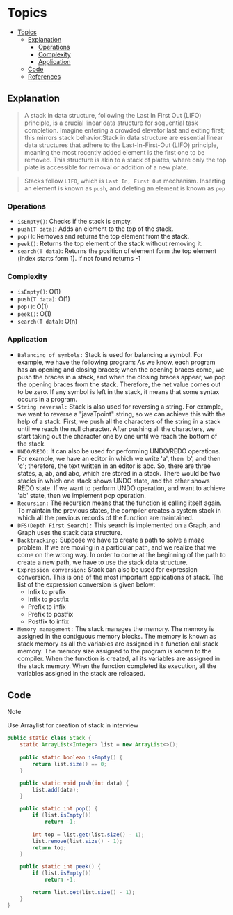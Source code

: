 # Topics
- [Topics](#Topics)
  - [Explanation](#Explanation)
    - [Operations](#Operations)  
    - [Complexity](#Complexity)
    - [Application](#Application)
  - [Code](#Code)
  - [References](#references)


## Explanation

> A stack in data structure, following the Last In First Out (LIFO) principle, is a crucial linear data structure for sequential task completion. Imagine entering a crowded elevator last and exiting first; this mirrors stack behavior.Stack in data structure are essential linear data structures that adhere to the Last-In-First-Out (LIFO) principle, meaning the most recently added element is the first one to be removed. This structure is akin to a stack of plates, where only the top plate is accessible for removal or addition of a new plate.

> Stacks follow `LIFO`, which is `Last In, First Out` mechanism. Inserting an element is known as `push`, and deleting an element is known as `pop`

### Operations
- `isEmpty()`: Checks if the stack is empty.
- `push(T data)`: Adds an element to the top of the stack.
- `pop()`: Removes and returns the top element from the stack.
- `peek()`: Returns the top element of the stack without removing it.
- `search(T data)`: Returns the position of element form the top element (index starts form 1). if not found returns -1

### Complexity
- `isEmpty()`: O(1)
- `push(T data)`: O(1)
- `pop()`: O(1)
- `peek()`: O(1)
- `search(T data)`: O(n)

### Application 
- `Balancing of symbols:` Stack is used for balancing a symbol. For example, we have the following program: 
As we know, each program has an opening and closing braces; when the opening braces come, we push the braces in a stack, and when the closing braces appear, we pop the opening braces from the stack. Therefore, the net value comes out to be zero. If any symbol is left in the stack, it means that some syntax occurs in a program.
- `String reversal:` Stack is also used for reversing a string. For example, we want to reverse a "javaTpoint" string, so we can achieve this with the help of a stack.
First, we push all the characters of the string in a stack until we reach the null character.
After pushing all the characters, we start taking out the character one by one until we reach the bottom of the stack.
- `UNDO/REDO:` It can also be used for performing UNDO/REDO operations. For example, we have an editor in which we write 'a', then 'b', and then 'c'; therefore, the text written in an editor is abc. So, there are three states, a, ab, and abc, which are stored in a stack. There would be two stacks in which one stack shows UNDO state, and the other shows REDO state.
If we want to perform UNDO operation, and want to achieve 'ab' state, then we implement pop operation.
- `Recursion:` The recursion means that the function is calling itself again. To maintain the previous states, the compiler creates a system stack in which all the previous records of the function are maintained.
- `DFS(Depth First Search):` This search is implemented on a Graph, and Graph uses the stack data structure.
- `Backtracking:` Suppose we have to create a path to solve a maze problem. If we are moving in a particular path, and we realize that we come on the wrong way. In order to come at the beginning of the path to create a new path, we have to use the stack data structure.
- `Expression conversion:` Stack can also be used for expression conversion. This is one of the most important applications of stack. The list of the expression conversion is given below:
    - Infix to prefix
    - Infix to postfix
    - Prefix to infix
    - Prefix to postfix
    - Postfix to infix
- `Memory management:` The stack manages the memory. The memory is assigned in the contiguous memory blocks. The memory is known as stack memory as all the variables are assigned in a function call stack memory. The memory size assigned to the program is known to the compiler. When the function is created, all its variables are assigned in the stack memory. When the function completed its execution, all the variables assigned in the stack are released.


## Code
> [!NOTE]
> Use Arraylist for creation of stack in interview

```Java
public static class Stack {
    static ArrayList<Integer> list = new ArrayList<>();
    
    public static boolean isEmpty() {
        return list.size() == 0;
    }

    public static void push(int data) {
        list.add(data);
    }

    public static int pop() {
        if (list.isEmpty())
            return -1;
        
        int top = list.get(list.size() - 1);
        list.remove(list.size() - 1);
        return top;
    }

    public static int peek() {
        if (list.isEmpty())
            return -1;

        return list.get(list.size() - 1);
    }
}
```






